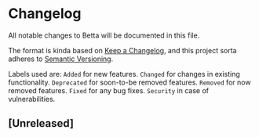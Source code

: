 # Changelog

All notable changes to Betta will be documented in this file.

The format is kinda based on [Keep a Changelog](https://keepachangelog.com/en/1.0.0/),
and this project sorta adheres to [Semantic Versioning](https://semver.org/spec/v2.0.0.html).

Labels used are:
`Added` for new features.
`Changed` for changes in existing functionality.
`Deprecated` for soon-to-be removed features.
`Removed` for now removed features.
`Fixed` for any bug fixes.
`Security` in case of vulnerabilities.

## [Unreleased]
